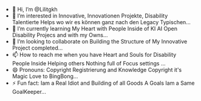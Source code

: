 - 👋 Hi, I’m @Lilitgkh
- 👀 I’m interested in Innovative, Innovationen Projekte, Disability Talentierte Helps wo wir es können ganz nach den Legacy Typischen...
- 🌱 I’m currently learning My Heart with People Inside of KI AI Open Disability Projecs and with my Owns...
- 💞️ I’m looking to collaborate on Building the Structure of My Innovative Project completed...
- 📫 How to reach me when you have Heart and Souls for Disability People Inside Helping others Nothing full of Focus settings ...
- 😄 Pronouns: Copyright Registrierung and Knowledge Copyright it's Magic Love to BingBong...
- ⚡ Fun fact: Iam a Real Idiot and Building of all Goods A Goals Iam a Same GoalKeeper...

<!---
Lilitgkh/Lilitgkh is a ✨ special ✨ repository because its `README.md` (this file) appears on your GitHub profile.
You can click the Preview link to take a look at your changes.
--->



